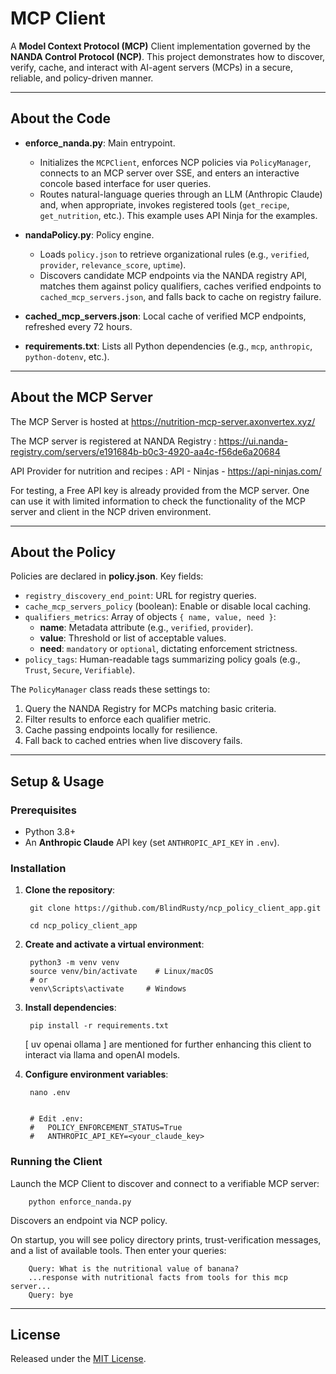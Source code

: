 # MCP Client

A **Model Context Protocol (MCP)** Client implementation governed by the **NANDA Control Protocol (NCP)**. This project demonstrates how to discover, verify, cache, and interact with AI-agent servers (MCPs) in a secure, reliable, and policy-driven manner.

---

## About the Code

- **enforce_nanda.py**: Main entrypoint.  
  - Initializes the `MCPClient`, enforces NCP policies via `PolicyManager`, connects to an MCP server over SSE, and enters an interactive concole based interface for user queries.  
  - Routes natural-language queries through an LLM (Anthropic Claude) and, when appropriate, invokes registered tools (`get_recipe`, `get_nutrition`, etc.). This example uses API Ninja for the examples.
  
- **nandaPolicy.py**: Policy engine.  
  - Loads `policy.json` to retrieve organizational rules (e.g., `verified`, `provider`, `relevance_score`, `uptime`).  
  - Discovers candidate MCP endpoints via the NANDA registry API, matches them against policy qualifiers, caches verified endpoints to `cached_mcp_servers.json`, and falls back to cache on registry failure.  

- **cached_mcp_servers.json**: Local cache of verified MCP endpoints, refreshed every 72 hours.

- **requirements.txt**: Lists all Python dependencies (e.g., `mcp`, `anthropic`, `python-dotenv`, etc.).

---

## About the MCP Server

The MCP Server is hosted at https://nutrition-mcp-server.axonvertex.xyz/

The MCP server is registered at NANDA Registry : https://ui.nanda-registry.com/servers/e191684b-b0c3-4920-aa4c-f56de6a20684


API Provider for nutrition and recipes : API - Ninjas - https://api-ninjas.com/

For testing, a Free API key is already provided from the MCP server. One can use it with limited information to check the functionality of the MCP server and client in the NCP driven environment. 
    

---

## About the Policy

Policies are declared in **policy.json**. Key fields:

- `registry_discovery_end_point`: URL for registry queries.  
- `cache_mcp_servers_policy` (boolean): Enable or disable local caching.  
- `qualifiers_metrics`: Array of objects `{ name, value, need }`:  
  - **name**: Metadata attribute (e.g., `verified`, `provider`).  
  - **value**: Threshold or list of acceptable values.  
  - **need**: `mandatory` or `optional`, dictating enforcement strictness.  
- `policy_tags`: Human-readable tags summarizing policy goals (e.g., `Trust`, `Secure`, `Verifiable`).  

The `PolicyManager` class reads these settings to:
1. Query the NANDA Registry for MCPs matching basic criteria.  
2. Filter results to enforce each qualifier metric.  
3. Cache passing endpoints locally for resilience.  
4. Fall back to cached entries when live discovery fails.  

---

## Setup & Usage

### Prerequisites

- Python 3.8+  
- An **Anthropic Claude** API key (set `ANTHROPIC_API_KEY` in `.env`).

### Installation

1. **Clone the repository**:

        git clone https://github.com/BlindRusty/ncp_policy_client_app.git
        
        cd ncp_policy_client_app

2. **Create and activate a virtual environment**:
   
        python3 -m venv venv
        source venv/bin/activate    # Linux/macOS
        # or
        venv\Scripts\activate     # Windows



3. **Install dependencies**:
   
    
        pip install -r requirements.txt  

    
    [ uv  openai  ollama ] are mentioned for further enhancing this client to interact via llama and openAI models. 


4. **Configure environment variables**:
   
        nano .env

    
        # Edit .env:
        #   POLICY_ENFORCEMENT_STATUS=True
        #   ANTHROPIC_API_KEY=<your_claude_key>


### Running the Client

Launch the MCP Client to discover and connect to a verifiable MCP server:


        python enforce_nanda.py


Discovers an endpoint via NCP policy.  


On startup, you will see policy directory prints, trust-verification messages, and a list of available tools. Then enter your queries:


        Query: What is the nutritional value of banana?
        ...response with nutritional facts from tools for this mcp server...
        Query: bye


---

## License

Released under the [MIT License](LICENSE).
